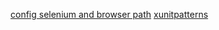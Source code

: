 [config selenium and browser path](https://www.kenst.com/2015/03/including-the-chromedriver-location-in-macos-system-path/)
[xunitpatterns](http://xunitpatterns.com/Test%20Stub.html)